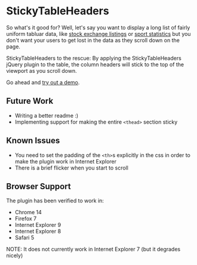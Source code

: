 StickyTableHeaders
==================
So what's it good for? Well, let's say you want to display a long list of fairly uniform tabluar data, like [stock exchange listings](http://online.barrons.com/public/page/majormarket-nysecomposite-A.html) or [sport statistics](http://sports.yahoo.com/nba/stats/byposition?pos=PG,SG,G,GF,SF,PF,F,FC,C) but you don't want your users to get lost in the data as they scroll down on the page.

StickyTableHeaders to the rescue: By applying the StickyTableHeaders jQuery plugin to the table, the column headers will stick to the top of the viewport as you scroll down.

Go ahead and [try out a demo](http://jsfiddle.net/jmosbech/stFcx/).


Future Work
-----------
-   Writing a better readme :)
-   Implementing support for making the entire `<thead>` section sticky


Known Issues
------------
-   You need to set the padding of the `<th>`s explicitly in the css in order to make the plugin work in Internet Explorer
-   There is a brief flicker when you start to scroll


Browser Support
---------------
The plugin has been verified to work in:

-   Chrome 14
-   Firefox 7
-   Internet Explorer 9
-   Internet Explorer 8
-   Safari 5

NOTE: It does not currently work in Internet Explorer 7 (but it degrades nicely)